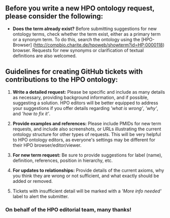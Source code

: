 ## Before you write a new HPO ontology request, please consider the following: 

- **Does the term already exist?** Before submitting suggestions for new ontology terms, check whether the term exist, either as a primary term or a synonym term. To do this, search the ontology using the [HPO-Browser] (http://compbio.charite.de/hpoweb/showterm?id=HP:0000118) browser. Requests for new synonyms or clarification of textual definitions are also welcomed.


## Guidelines for creating GitHub tickets with contributions to the HPO ontology:

1. **Write a detailed request:** Please be specific and include as many details as necessary, providing background information, and if possible, suggesting a solution. HPO editors will be better equipped to address your suggestions if you offer details regarding *'what is wrong'*, *'why'*, and *'how to fix it'*.

2. **Provide examples and references:** Please include PMIDs for new term requests, and include also screenshots, or URLs illustrating the current ontology structure for other types of requests. This will be very helpful to HPO ontology editors, as everyone's settings may be different for their HPO browser/editor/viewer. 

3. **For new term request:** Be sure to provide suggestions for label (name), definition, references, position in hierarchy, etc.

4. **For updates to relationships:** Provide details of the current axioms, why you think they are wrong or not sufficient, and what exactly should be added or removed.

5. Tickets with insufficient detail will be marked with a *'More info needed'* label to alert the submitter.

### On behalf of the HPO editorial team, many thanks!
   
